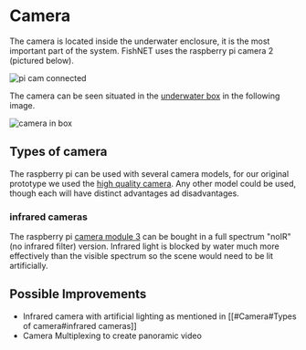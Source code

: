 # Camera
The camera is located inside the underwater enclosure, it is the most important part of the system.  FishNET uses the raspberry pi camera 2 (pictured below).

![pi cam connected](pi-camera-attached.jpg)

The camera can be seen situated in the [underwater box](enclosure.md) in the following image.

![camera in box](camera_in_box.jpg)

## Types of camera
The raspberry pi can be used with several camera models, for our original prototype we used the [high quality camera](https://www.raspberrypi.com/products/raspberry-pi-high-quality-camera). Any other model could be used, though each will have distinct advantages ad disadvantages.
### infrared cameras
The raspberry pi [camera module 3](https://www.raspberrypi.com/products/camera-module-3/) can be bought in a full spectrum "noIR" (no infrared filter) version. Infrared light is blocked by water much more effectively than the visible spectrum so the scene would need to be lit artificially.

## Possible Improvements
- Infrared camera with artificial lighting as mentioned in [[#Camera#Types of camera#infrared cameras]]
- Camera Multiplexing to create panoramic video
